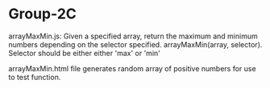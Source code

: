 # Group-2C

arrayMaxMin.js: Given a specified array, return the maximum and minimum numbers depending on the selector specified. arrayMaxMin(array, selector). Selector should be either either 'max' or 'min'

arrayMaxMin.html file generates random array of positive numbers for use to test function.


